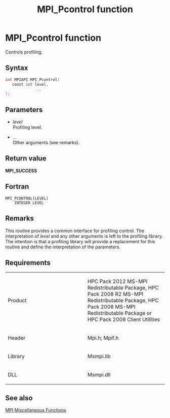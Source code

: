 ﻿---
title: MPI_Pcontrol function
TOCTitle: MPI_Pcontrol function
ms:assetid: 1b30a36b-bb5f-4c36-8e77-f763eb4b3ed5
ms:mtpsurl: https://msdn.microsoft.com/en-us/library/Dn473445(v=VS.85)
ms:contentKeyID: 59360980
ms.date: 03/28/2018
mtps_version: v=VS.85
f1_keywords:
- MPI_PCONTROL
- mpif/MPI_Pcontrol
- mpi/MPI_PCONTROL
dev_langs:
- C++
- C
---

# MPI\_Pcontrol function

Controls profiling.

## Syntax

``` c++
int MPIAPI MPI_Pcontrol(
   const int level,
             ...
);
```

## Parameters

  - *level*  
    Profiling level.

  - *...*  
    Other arguments (see remarks).

## Return value

**MPI\_SUCCESS**

## Fortran

    MPI_PCONTROL(LEVEL)
        INTEGER LEVEL

## Remarks

This routine provides a common interface for profiling control.  The interpretation of *level* and any other arguments is left to the profiling library.  The intention is that a profiling library will provide a replacement for this routine and define the interpretation of the parameters.

## Requirements

<table>
<colgroup>
<col style="width: 50%" />
<col style="width: 50%" />
</colgroup>
<tbody>
<tr class="odd">
<td><p>Product</p></td>
<td><p>HPC Pack 2012 MS-MPI Redistributable Package, HPC Pack 2008 R2 MS-MPI Redistributable Package, HPC Pack 2008 MS-MPI Redistributable Package or HPC Pack 2008 Client Utilities</p></td>
</tr>
<tr class="even">
<td><p>Header</p></td>
<td>Mpi.h;
Mpif.h</td>
</tr>
<tr class="odd">
<td><p>Library</p></td>
<td>Msmpi.lib</td>
</tr>
<tr class="even">
<td><p>DLL</p></td>
<td>Msmpi.dll</td>
</tr>
</tbody>
</table>


## See also

[MPI Miscellaneous Functions](mpi-miscellaneous-functions.md)


